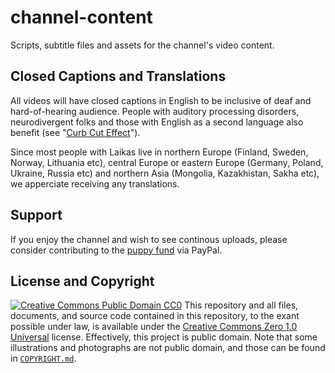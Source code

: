 # channel-content
Scripts, subtitle files and assets for the channel's video content.
## Closed Captions and Translations
All videos will have closed captions in English to be inclusive of deaf and hard-of-hearing audience. People with auditory processing disorders, neurodivergent folks and those with English as a second language also benefit (see "[Curb Cut Effect](https://en.wikipedia.org/wiki/Curb_cut_effect)").

Since most people with Laikas live in northern Europe (Finland, Sweden, Norway, Lithuania etc), central Europe or eastern Europe (Germany, Poland, Ukraine, Russia etc) and northern Asia (Mongolia, Kazakhistan, Sakha etc), we apperciate receiving any translations.
## Support
If you enjoy the channel and wish to see continous uploads, please consider contributing to the [puppy fund](https://paypal.me/dessi66) via PayPal.
## License and Copyright
[![Creative Commons Public Domain CC0](https://licensebuttons.net/p/zero/1.0/80x15.png)](http://creativecommons.org/publicdomain/zero/1.0/)
This repository and all files, documents, and source code contained in this repository, to the exant possible under law, is available under the [Creative Commons Zero 1.0 Universal](http://creativecommons.org/publicdomain/zero/1.0/) license. Effectively, this project is public domain. Note that some illustrations and photographs are not public domain, and those can be found in [`COPYRIGHT.md`](.COPYRIGHT.md).

